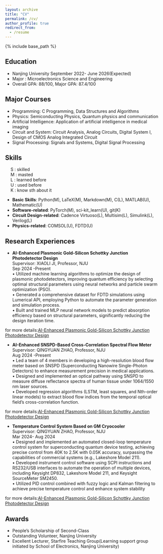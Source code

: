 ```yaml
---
layout: archive
title: "CV"
permalink: /cv/
author_profile: true
redirect_from:
  - /resume
---
```


{% include base_path %}

## Education

* Nanjing University                                    September 2022- June 2026(Expected)
* Major : Microelectronics Science and Engineering
* Overall GPA: 88/100, Major GPA: 87.4/100

## Major Courses
 
* Programming: C Programming, Data Structures and Algorithms
* Physics: Semiconducting Physics, Quantum physics and communication
* Artificial Intelligence: Application of artificial intelligence in medical imaging
* Circuit and System: Circuit Analysis, Analog Circuits, Digital System I, Design of CMOS Analog Integrated Circuit
* Signal Processing: Signals and Systems, Digital Signal Processing
 
## Skills

&emsp; S :  skilled<br>
&emsp; M :  masted<br>
&emsp; L :  learned before<br>
&emsp; U :  used before<br>
&emsp; K :  know sth about it<br>
* **Basic Skills**: Python(M), LaTeX(M), Markdown(M), C(L), MATLAB(U), Mathematic(U)  
* **Software-related**: PyTorch(M), sci-kit_learn(U), git(K)  
* **Circuit Design-related**: Cadence Virtuoso(L), Multisim(L), Simulink(L), Verilog(L)  
* **Physics-related**: COMSOL(U), FDTD(U)  


## Research Experiences

* **AI-Enhanced Plasmonic Gold-Silicon Schottky Junction Photodetector Design**<br>
Supervisor: XIAOLI JI, Professor, NJU<br>
Sep 2024 -Present<br>
• Utilized machine learning algorithms to optimize the design of plasmonic photodetectors, improving quantum
efficiency by selecting optimal structural parameters using neural networks and particle swarm optimization
(PSO).<br>
• Generated a comprehensive dataset for FDTD simulations using Lumerical API, employing Python to automate
the parameter generation and simulation process.<br>
• Built and trained MLP neural network models to predict absorption efficiency based on structural parameters,
significantly reducing the design iteration time.

for more details:[AI-Enhanced Plasmonic Gold-Silicon Schottky Junction Photodetector Design](../assets/JXL.pptx)

* **AI-Enhanced SNSPD-Based Cross-Correlation Spectral Flow Meter**<br>
Supervisor: QINGYUAN ZHAO, Professor, NJU<br>
Aug 2024 -Present<br>
• Led a team of 4 members in developing a high-resolution blood flow meter based on SNSPD (Superconducting
Nanowire Single-Photon Detectors) to enhance measurement precision in medical applications.<br>
• Designed and implemented an optical pathway using SNSPD to measure diffuse reflectance spectra of human
tissue under 1064/1550 nm laser sources.<br>
• Developed regression algorithms (LSTM, least squares, and Nth-order linear models) to extract blood flow
indices from the temporal optical field’s cross-correlation function.

for more details:[AI-Enhanced Plasmonic Gold-Silicon Schottky Junction Photodetector Design](../assets/JXL.pptx)

* **Temperature Control System Based on GM Cryocooler**<br>
Supervisor: QINGYUAN ZHAO, Professor, NJU<br>
Mar 2024- Aug 2024<br>
• Designed and implemented an automated closed-loop temperature control system for superconducting quantum
device testing, achieving precise control from 40K to 2.5K with 0.05K accuracy, surpassing the capabilities of
commercial systems (e.g., Lakeshore Model 211).<br>
• Developed instrument control software using SCPI instructions and RS232/USB interfaces to automate the
operation of multiple devices, including Keysight DP832, Lakeshore Model 211, and Keysight SourceMeter
SM2450.<br>
• Utilized PID control combined with fuzzy logic and Kalman filtering to achieve precise temperature control and
enhance system stability

for more details:[AI-Enhanced Plasmonic Gold-Silicon Schottky Junction Photodetector Design](../assets/JXL.pptx)

## Awards
* People’s Scholarship of Second-Class<br>
* Outstanding Volunteer, Nanjing University<br>
* Excellent Lecturer, Starfire Teaching Group(Learning support group initiated by School of Electronics, Nanjing University)

